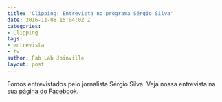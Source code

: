 ```yaml
---
title: 'Clipping: Entrevista no programa Sérgio Silva'
date: 2016-11-08 15:04:02 Z
categories:
- Clipping
tags:
- entrevista
- tv
author: Fab Lab Joinville
layout: post
---
```


Fomos entrevistados pelo jornalista Sérgio Silva. Veja nossa entrevista na sua
[página do Facebook](https://www.facebook.com/sergiosilvajornalista/videos/897399333728882/).
